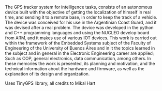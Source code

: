 The GPS tracker system for intelligence tasks, consists of an autonomous device built with the objective of getting the localization of himself in real time, and sending it to a remote base, in order to keep the track of a vehicle. The device was conceived for his use in the Argentinian Coast Guard, and it was devised after a real problem.
The device was developed in the python and C++ programming languages and using the NUCLEO develop board from ARM, and it makes use of various IOT devices. This work is carried out within the framework of the Embedded Systems subject of the Faculty of Engineering of the University of Buenos Aires and in it the topics learned in the subject and in general in the Electronic Engineering career are applied; Such as OOP, general electronics, data communication, among others.
In these memories the work is presented, its planning and motivation, and the technical information about the hardware and firmware, as well as the explanation of its design and organization.

Uses TinyGPS library, all credits to Mikal Hart
